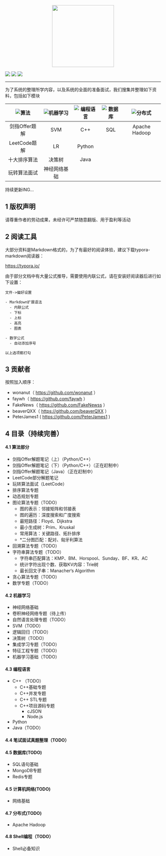 <div align='center'>
<img src="https://raw.githubusercontent.com/wonanut/Algorithms_JOBS/master/imgs/logo.png" width="200px" />
</div> 

![](https://img.shields.io/badge/Groups-XJTU-brightgreen)  [![](https://img.shields.io/badge/CSDN-千皣的博客-red)](https://blog.csdn.net/qq_26822029)  [![](https://img.shields.io/badge/contributors-5-green)](#3-贡献者)

------

为了系统的整理所学内容，以及系统的全面的准备面试，我们搜集并整理如下资料，包括如下模块


| ![算法](https://raw.githubusercontent.com/wonanut/Algorithms_JOBS/master/imgs/algo.jpg) | ![机器学习](https://raw.githubusercontent.com/wonanut/Algorithms_JOBS/master/imgs/ml.jpg) | ![编程语言](https://raw.githubusercontent.com/wonanut/Algorithms_JOBS/master/imgs/coding.jpg) | ![数据库](https://raw.githubusercontent.com/wonanut/Algorithms_JOBS/master/imgs/db.jpg) | ![分布式](https://raw.githubusercontent.com/wonanut/Algorithms_JOBS/master/imgs/dist.jpg) |
| :----------------------------------------------------------: | :----------------------------------------------------------: | :----------------------------------------------------------: | :----------------------------------------------------------: | :----------------------------------------------------------: |
|                        剑指Offer题解                         |                             SVM                              |                             C++                              |                             SQL                              |                        Apache Hadoop                         |
|                         LeetCode题解                         |                              LR                              |                            Python                            |                                                              |                                                              |
|                         十大排序算法                         |                            决策树                            |                             Java                             |                                                              |                                                              |
|                         玩转算法面试                         |                         神经网络基础                         |                                                              |                                                              |                                                              |


持续更新ING...



## 1 版权声明

请尊重作者的劳动成果，未经许可严禁随意翻版、用于盈利等活动



## 2 阅读工具

大部分资料是Markdown格式的，为了有最好的阅读体验，建议下载typora-markdown阅读器：

https://typora.io/

由于部分文档中有大量公式推导，需要使用内联公式，请在安装好阅读器后进行如下设置：

```
文件->偏好设置

- Markdown扩展语法
  - 内联公式
  - 下标
  - 上标
  - 高亮
  - 图表

- 数学公式
  - 自动添加序号

以上选项都打勾
```



## 3 贡献者

按照加入顺序：

- wonanut（ https://github.com/wonanut ）
- faywh（ https://github.com/faywh ）
- FakeNews（ https://github.com/FakeNewss ）
- beaverQXX（ https://github.com/beaverQXX ）
- PeterJames1 ( https://github.com/PeterJames1 )



## 4 目录（持续完善）

#### 4.1 算法部分
- 剑指Offer解题笔记（上）（Python/C++）
- 剑指Offer解题笔记（下）（Python/C++）（正在赶制中）
- 剑指Offer解题笔记（Java）（正在赶制中）
- LeetCode部分解题笔记
- 玩转算法面试（LeetCode）
- 排序算法专题
- 动态规划专题
- 图论算法专题（TODO）
  - 图的表示：邻接矩阵和邻接表
  - 图的遍历：深度搜索和广度搜索
  - 最短路径：Floyd、Dijkstra
  - 最小生成树：Prim、Kruskal
  - 常用算法：关键路径、拓扑排序
  - *二分图匹配：配对、匈牙利算法
- 回溯算法专题（TODO）
- 字符串算法专题（TODO）
  - 字符串匹配算法：KMP、BM、Horspool、Sunday、BF、KR、AC
  - 统计字符出现个数、获取KV内容：Trie树
  - 最长回文子串：Manacher‘s Algorithm
- 贪心算法专题（TODO）
- 数学专题（TODO）



#### 4.2 机器学习
- 神经网络基础
- 卷积神经网络专题（待上传）
- 自然语言处理专题（TODO）
- SVM（TODO）
- 逻辑回归（TODO）
- 决策树（TODO）
- 集成学习专题（TODO）
- 特征工程专题（TODO）
- 机器学习基础（TODO）



#### 4.3 编程语言

- C++ （TODO）
  - C++基础专题
  - C++并发专题
  - C++ STL专题
  - C++项目源码专题
    - cJSON
    - Node.js
- Python
- Java（TODO）



#### 4.4 笔试面试真题整理（TODO）



#### 4.5 数据库(TODO)

- SQL语句基础
- MongoDB专题
- Redis专题



#### 4.5 计算机网络(TODO)

- 网络基础



#### 4.7 分布式(TODO)

- Apache Hadoop



#### 4.8 Shell编程（TODO）

- Shell必备知识
